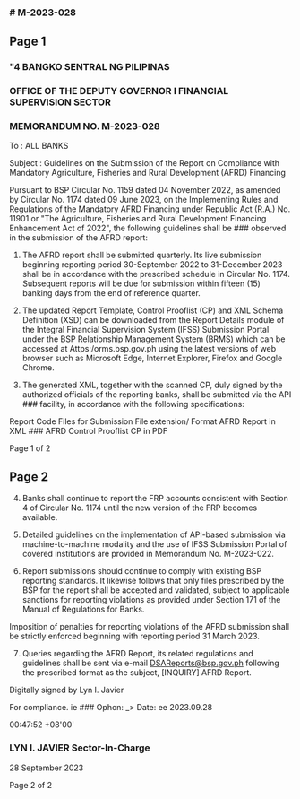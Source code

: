 ### # M-2023-028

## Page 1

### "4 BANGKO SENTRAL NG PILIPINAS

### OFFICE OF THE DEPUTY GOVERNOR I FINANCIAL SUPERVISION SECTOR

### MEMORANDUM NO. M-2023-028

To : ALL BANKS

Subject : Guidelines on the Submission of the Report on Compliance with Mandatory Agriculture, Fisheries and Rural Development (AFRD) Financing

Pursuant to BSP Circular No. 1159 dated 04 November 2022, as amended by Circular No. 1174 dated 09 June 2023, on the Implementing Rules and Regulations of the Mandatory AFRD Financing under Republic Act (R.A.) No. 11901 or "The Agriculture, Fisheries and Rural Development Financing Enhancement Act of 2022", the following guidelines shall be ### observed in the submission of the AFRD report:

1. The AFRD report shall be submitted quarterly. Its live submission beginning reporting period 30-September 2022 to 31-December 2023 shall be in accordance with the prescribed schedule in Circular No. 1174. Subsequent reports will be due for submission within fifteen (15) banking days from the end of reference quarter.

2. The updated Report Template, Control Prooflist (CP) and XML Schema Definition (XSD) can be downloaded from the Report Details module of the Integral Financial Supervision System (IFSS) Submission Portal under the BSP Relationship Management System (BRMS) which can be accessed at Attps:/orms.bsp.gov.ph using the latest versions of web browser such as Microsoft Edge, Internet Explorer, Firefox and Google Chrome.

3. The generated XML, together with the scanned CP, duly signed by the authorized officials of the reporting banks, shall be submitted via the API ### facility, in accordance with the following specifications:

Report Code Files for Submission File extension/ Format AFRD Report in XML ### AFRD Control Prooflist CP in PDF

Page 1 of 2

## Page 2

4. Banks shall continue to report the FRP accounts consistent with Section 4 of Circular No. 1174 until the new version of the FRP becomes available.

5. Detailed guidelines on the implementation of APl-based submission via machine-to-machine modality and the use of IFSS Submission Portal of covered institutions are provided in Memorandum No. M-2023-022.

6. Report submissions should continue to comply with existing BSP reporting standards. It likewise follows that only files prescribed by the BSP for the report shall be accepted and validated, subject to applicable sanctions for reporting violations as provided under Section 171 of the Manual of Regulations for Banks.

Imposition of penalties for reporting violations of the AFRD submission shall be strictly enforced beginning with reporting period 31 March 2023.

7. Queries regarding the AFRD Report, its related regulations and guidelines shall be sent via e-mail DSAReports@bsp.gov.ph following the prescribed format as the subject, [INQUIRY] AFRD Report.

Digitally signed by Lyn I. Javier

For compliance. ie ### Ophon: _> Date: ee 2023.09.28

00:47:52 +08'00'

### LYN I. JAVIER Sector-In-Charge

28 September 2023

Page 2 of 2 